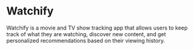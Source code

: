 # Watchify

Watchify is a movie and TV show tracking app that allows users to keep track of what they are watching, discover new content, and get personalized recommendations based on their viewing history.
